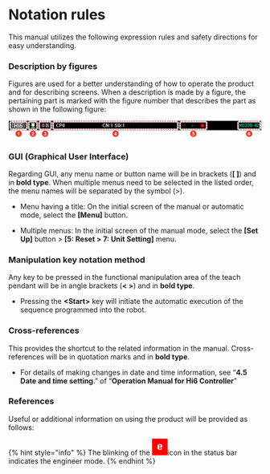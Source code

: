 # Notation rules

This manual utilizes the following expression rules and safety directions for easy understanding.

### Description by figures

Figures are used for a better understanding of how to operate the product and for describing screens. When a description is made by a figure, the pertaining part is marked with the figure number that describes the part as shown in the following figure:

![](../.gitbook/assets/image_explan.png)

### GUI \(Graphical User Interface\)

Regarding GUI, any menu name or button name will be in brackets \(**\[ \]**\) and in **bold type**. When multiple menus need to be selected in the listed order, the menu names will be separated by the symbol \(&gt;\).

* Menu having a title: On the initial screen of the manual or automatic mode, select the **\[Menu\]** button.

* Multiple menus: In the initial screen of the manual mode, select the **\[Set Up\]** button &gt; **\[5: Reset &gt; 7: Unit Setting\]** menu.



### Manipulation key notation method

Any key to be pressed in the functional manipulation area of the teach pendant will be in angle brackets \(**&lt; &gt;**\) and in **bold type**.

* Pressing the **&lt;Start&gt;** key will initiate the automatic execution of the sequence programmed into the robot.

### Cross-references

This provides the shortcut to the related information in the manual. Cross-references will be in quotation marks and in **bold type**.

* For details of making changes in date and time information, see “**4.5 Date and time setting**.” of “**Operation Manual for Hi6 Controller**”  

### References

Useful or additional information on using the product will be provided as follows:

{% hint style="info" %}
The blinking of the ![](../.gitbook/assets/engineer.png)icon in the status bar indicates the engineer mode.
{% endhint %}

